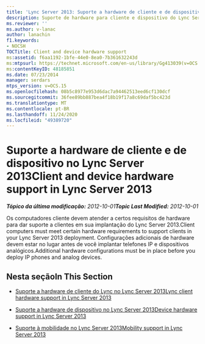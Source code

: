 ```yaml
---
title: 'Lync Server 2013: Suporte a hardware de cliente e de dispositivo'
description: Suporte de hardware para cliente e dispositivo do Lync Server 2013.
ms.reviewer: ''
ms.author: v-lanac
author: lanachin
f1.keywords:
- NOCSH
TOCTitle: Client and device hardware support
ms:assetid: f6aa1192-1bfe-44e0-8ea0-7b361632243d
ms:mtpsurl: https://technet.microsoft.com/en-us/library/Gg413039(v=OCS.15)
ms:contentKeyID: 48185851
ms.date: 07/23/2014
manager: serdars
mtps_version: v=OCS.15
ms.openlocfilehash: 08b5c8977e953d6dac7a94462513eed6cf130dcf
ms.sourcegitcommit: 36fee89bb887bea4f18b19f17a8c69daf5bc423d
ms.translationtype: MT
ms.contentlocale: pt-BR
ms.lasthandoff: 11/24/2020
ms.locfileid: "49389720"
---
```

# <a name="client-and-device-hardware-support-in-lync-server-2013"></a><span data-ttu-id="cb76e-103">Suporte a hardware de cliente e de dispositivo no Lync Server 2013</span><span class="sxs-lookup"><span data-stu-id="cb76e-103">Client and device hardware support in Lync Server 2013</span></span>

<div data-xmlns="http://www.w3.org/1999/xhtml">

<div class="topic" data-xmlns="http://www.w3.org/1999/xhtml" data-msxsl="urn:schemas-microsoft-com:xslt" data-cs="https://msdn.microsoft.com/">

<div data-asp="https://msdn2.microsoft.com/asp">



</div>

<div id="mainSection">

<div id="mainBody"><span data-ttu-id="cb76e-104">

<span> </span></span><span class="sxs-lookup"><span data-stu-id="cb76e-104">

<span> </span></span></span>

<span data-ttu-id="cb76e-105">_**Tópico da última modificação:** 2012-10-01_</span><span class="sxs-lookup"><span data-stu-id="cb76e-105">_**Topic Last Modified:** 2012-10-01_</span></span>

<span data-ttu-id="cb76e-106">Os computadores cliente devem atender a certos requisitos de hardware para dar suporte a clientes em sua implantação do Lync Server 2013.</span><span class="sxs-lookup"><span data-stu-id="cb76e-106">Client computers must meet certain hardware requirements to support clients in your Lync Server 2013 deployment.</span></span> <span data-ttu-id="cb76e-107">Configurações adicionais de hardware devem estar no lugar antes de você implantar telefones IP e dispositivos analógicos.</span><span class="sxs-lookup"><span data-stu-id="cb76e-107">Additional hardware configurations must be in place before you deploy IP phones and analog devices.</span></span>

<div>

## <a name="in-this-section"></a><span data-ttu-id="cb76e-108">Nesta seção</span><span class="sxs-lookup"><span data-stu-id="cb76e-108">In This Section</span></span>

  - [<span data-ttu-id="cb76e-109">Suporte a hardware de cliente do Lync no Lync Server 2013</span><span class="sxs-lookup"><span data-stu-id="cb76e-109">Lync client hardware support in Lync Server 2013</span></span>](lync-server-2013-lync-client-hardware-support.md)

  - [<span data-ttu-id="cb76e-110">Suporte a hardware de dispositivo no Lync Server 2013</span><span class="sxs-lookup"><span data-stu-id="cb76e-110">Device hardware support in Lync Server 2013</span></span>](lync-server-2013-device-hardware-support.md)

  - [<span data-ttu-id="cb76e-111">Suporte à mobilidade no Lync Server 2013</span><span class="sxs-lookup"><span data-stu-id="cb76e-111">Mobility support in Lync Server 2013</span></span>](lync-server-2013-mobility-support.md)

<span data-ttu-id="cb76e-112"></div>

</div>

<span> </span>

</div>

</div>

</span><span class="sxs-lookup"><span data-stu-id="cb76e-112"></div>

</div>

<span> </span>

</div>

</div>

</span></span></div>

